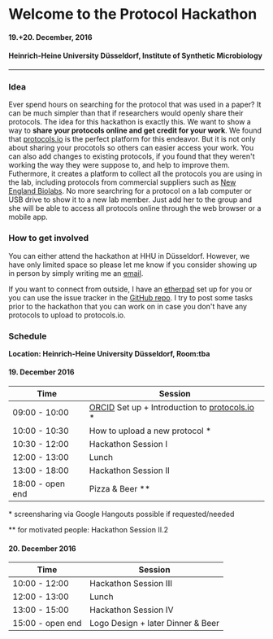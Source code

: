 # Welcome to the Protocol Hackathon

#### 19.+20. December, 2016
#### Heinrich-Heine University Düsseldorf, Institute of Synthetic Microbiology

---
### Idea

Ever spend hours on searching for the protocol that was used in a paper? It can be much simpler than that if researchers would openly share their protocols. The idea for this hackathon is exactly this. We want to show a way to __share your protocols online and get credit for your work__. We found that [protocols.io](https://www.protocols.io) is the perfect platform for this endeavor. But it is not only about sharing your procotols so others can easier access your work. You can also add changes to existing protocols, if you found that they weren't working the way they were suppose to, and help to improve them. Futhermore, it creates a platform to collect all the protocols you are using in the lab, including protocols from commercial suppliers such as [New England Biolabs](https://www.protocols.io/groups/new-england-biolabs-neb). No more searchring for a protocol on a lab computer or USB drive to show it to a new lab member. Just add her to the group and she will be able to access all protocols online through the web browser or a mobile app.

### How to get involved

You can either attend the hackathon at HHU in Düsseldorf. However, we have only limited space so please let me know if you consider showing up in person by simply writing me an [email](mailto:nicolasschmelling@gmail.com).

If you want to connect from outside, I have an [etherpad](https://public.etherpad-mozilla.org/p/dfttlIanxu) set up for you or you can use the issue tracker in the [GitHub repo](https://github.com/schmelling/protocol_hackathon). I try to post some tasks prior to the hackathon that you can work on in case you don't have any protocols to upload to protocols.io.

### Schedule
__Location: Heinrich-Heine University Düsseldorf, Room:tba__

#### 19. December 2016
Time | Session
---- | -------
09:00 - 10:00 | [ORCID](https://orcid.org) Set up + Introduction to [protocols.io](https://www.protocols.io) *
10:00 - 10:30 | How to upload a new protocol *
10:30 - 12:00 | Hackathon Session I
12:00 - 13:00 | Lunch
13:00 - 18:00 | Hackathon Session II
18:00 - open end | Pizza & Beer **

<nowiki>*</nowiki> screensharing via Google Hangouts possible if requested/needed

<nowiki>**</nowiki> for motivated people: Hackathon Session II.2

#### 20. December 2016
Time | Session
---- | -------
10:00 - 12:00 | Hackathon Session III
12:00 - 13:00 | Lunch
13:00 - 15:00 | Hackathon Session IV
15:00 - open end | Logo Design + later Dinner & Beer
